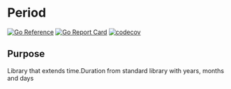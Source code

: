 # Period

[![Go Reference](https://pkg.go.dev/badge/github.com/akramarenkov/period.svg)](https://pkg.go.dev/github.com/akramarenkov/period)
[![Go Report Card](https://goreportcard.com/badge/github.com/akramarenkov/period)](https://goreportcard.com/report/github.com/akramarenkov/period)
[![codecov](https://codecov.io/gh/akramarenkov/period/releases/tag/v0.1.0/badge.svg?token=2E4F42B30C)](https://codecov.io/gh/akramarenkov/period)

## Purpose

Library that extends time.Duration from standard library with years, months and days
